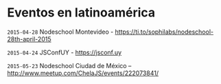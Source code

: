 # Eventos en latinoamérica

`2015-04-28` Nodeschool Montevideo - https://ti.to/sophilabs/nodeschool-28th-april-2015

`2015-04-24` JSConfUY - https://jsconf.uy

`2015-05-23` Nodeschool Ciudad de México – http://www.meetup.com/ChelaJS/events/222073841/

